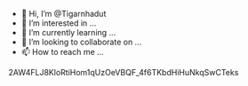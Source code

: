 - 👋 Hi, I’m @Tigarnhadut
- 👀 I’m interested in ...
- 🌱 I’m currently learning ...
- 💞️ I’m looking to collaborate on ...
- 📫 How to reach me ...

<!---
Tigarnhadut/Tigarnhadut is a ✨ special ✨ repository because its `README.md` (this file) appears on your GitHub profile.
You can click the Preview link to take a look at your changes.
--->
2AW4FLJ8KloRtiHom1qUzOeVBQF_4f6TKbdHiHuNkqSwCTeks
